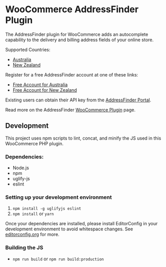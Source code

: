 # WooCommerce AddressFinder Plugin

The AddressFinder plugin for WooCommerce adds an autocomplete capability to the
delivery and billing address fields of your online store.

Supported Countries:

* [Australia](https://addressfinder.com.au/?utm_source=woocommerce%20plugin&utm_medium=plugin&utm_campaign=plugin&utm_term=Australia&utm_content=Supported%20Countries)
* [New Zealand](https://addressfinder.nz/?utm_source=woocommerce%20plugin&utm_medium=plugin&utm_campaign=plugin&utm_term=New%20Zealand&utm_content=Supported%20Countries)

Register for a free AddressFinder account at one of these links:

* [Free Account for Australia](https://portal.addressfinder.io/signup/au/free?utm_source=woocommerce%20plugin&utm_medium=plugin&utm_campaign=plugin&utm_term=Australia&utm_content=Free%20account%20for%20Australia)
* [Free Account for New Zealand](https://portal.addressfinder.io/signup/nz/free?utm_source=woocommerce%20plugin&utm_medium=plugin&utm_campaign=plugin&utm_term=New%20Zealand&utm_content=Free%20account%20for%20New%20Zealand)

Existing users can obtain their API key from the [AddressFinder Portal](https://portal.addressfinder.io/?utm_source=woocommerce%20plugin&utm_medium=plugin&utm_campaign=plugin&utm_term=AddressFinder%20Portal&utm_content=existing%20users).

Read more on the AddressFinder [WooCommerce Plugin](https://addressfinder.nz/docs/woocommerce?utm_source=woocommerce%20plugin&utm_medium=plugin&utm_campaign=plugin&utm_term=WooCommerce%20Plugin&utm_content=Read%20More) page.

## Development

This project uses npm scripts to lint, concat, and minify the JS used in this WooCommerce PHP plugin.

### Dependencies:

 - Node.js
 - npm
 - uglify-js
 - eslint

### Setting up your development environment

 1. `npm install -g uglifyjs eslint`
 2. `npm install` or `yarn`

Once your dependencies are installed, please install EditorConfig in your development environment to avoid whitespace changes.
See [editorconfig.org](http://editorconfig.org) for more.

### Building the JS

 - `npm run build` or `npm run build:production`
